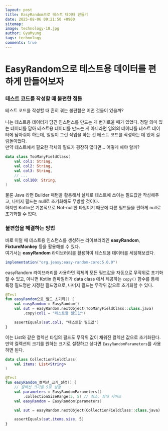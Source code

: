 ```yaml
---
layout:	post
title: EasyRandom으로 테스트 데이터 만들기
date: 2025-08-06 09:21:50 +0900
sitemap: 
image: technology-18.jpg
author: GyuMyung
tags: technology
comments: true
---
```


# EasyRandom으로 테스트용 데이터를 편하게 만들어보자
### 테스트 코드를 작성할 때 불편한 점들
테스트 코드를 작성할 때 흔히 겪는 불편함은 어떤 것들이 있을까?<br/><br/>
나는 테스트용 데이터가 담긴 인스턴스를 만드는 게 번거로울 때가 있었다. 정말 의미 있는 데이터를 담아 테스트용 데이터를 만드는 게 아니라면 임의의 데이터를 테스트 데이터에 담아줘야 하는데, 일일이 그런 작업을 하는 건 테스트 코드를 작성하는 데 있어 걸림돌이었다.<br/>
만약 테스트에서 필요한 객체의 필드가 굉장히 많다면... 어떻게 해야 할까?

```kotlin
data class TooManyFieldClass(
    val col1: String,
    val col2: String,
    val col3: String,
    // ...
    val col100: String,
)
```

물론 Java 라면 Builder 패턴을 활용해서 실제로 테스트에 쓰이는 필드값만 작성해주고, 나머지 필드는 null로 초기화해도 무방할 것이다.<br/>
하지만 Kotlin은 기본적으로 Not-null한 타입이기 때문에 다른 필드들을 편하게 null로 초기화할 수 없다.

### 불편함을 해결하는 방법
바로 이럴 때 테스트용 인스턴스를 생성하는 라이브러리인 **easyRandom**, **FixtureMonkey** 등을 활용해볼 수 있다.<br/>
여기서는 **easyRandom** 라이브러리를 활용하여 테스트용 데이터를 세팅해보겠다.

```gradle
implementation("org.jeasy:easy-random-core:5.0.0")
```

easyRandom 라이브러리를 사용하면 객체의 모든 필드값을 자동으로 무작위로 초기화할 수 있고, 아니면 Kotlin 컴파일러가 data class 에서 제공하는 `copy()` 함수를 통해 특정 필드명만 지정한 필드명으로, 나머지 필드는 무작위 값으로 초기화할 수 있다.

```kotlin
@Test
fun easyRandom으로_필드_초기화() {
    val easyRandom = EasyRandom()
    val sut = easyRandom.nextObject(TooManyFieldClass::class.java)
        .copy(col1 = "테스트할 필드값")

    assertEquals(sut.col1, "테스트할 필드값")
}
```

이는 List와 같은 컬렉션 타입의 필드도 무작위 값이 채워진 컬렉션 값으로 초기화된다.<br/>
만약 컬렉션의 크기를 원하는 크기로 설정하고 싶다면 `EasyRandomParameters`를 사용하면 된다.
```kotlin
data class CollectionFieldClass(
    val items: List<String>
)
```

```kotlin
@Test
fun easyRandom_컬렉션_크기_설정() {
    // 컬렉션 크기를 5로 설정
    val parameters = EasyRandomParameters()
        .collectionSizeRange(5, 5) // 최소, 최대 사이즈
    val easyRandom = EasyRandom(parameters)

    val sut = easyRandom.nextObject(CollectionFieldClass::class.java)

    assertEquals(sut.items.size, 5)
}
```